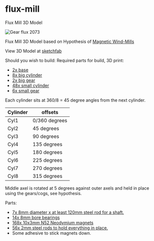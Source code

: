 # flux-mill
Flux Mill 3D Model

![Gear flux 2073](https://user-images.githubusercontent.com/1371051/193433477-b22f2294-982e-4939-9665-8b9863d94e59.jpg)

Flux Mill 3D Model based on Hypothesis of [Magnetic Wind-Mills](https://research.tue.nl/en/publications/essay-on-magnetic-wind-mills-part-i-analysis-and-design)

View 3D Model at [sketchfab](https://sketchfab.com/3d-models/flux-mill-magnetic-wind-mill-e5ea704521ac4960827bc10e5f821857)

Should you wish to build:
Required parts for build, 3D print:

 * [2x base](https://github.com/ChristopherBenjaminHemmens/flux-mill/blob/main/STL%20File/base.stl)
 * [8x big cylinder](https://github.com/ChristopherBenjaminHemmens/flux-mill/blob/main/STL%20File/big-cylinder.stl)
 * [2x big gear](https://github.com/ChristopherBenjaminHemmens/flux-mill/blob/main/STL%20File/big-gear.stl)
 * [48x small cylinder](https://github.com/ChristopherBenjaminHemmens/flux-mill/blob/main/STL%20File/small-cylinder.stl)
 * [6x small gear](https://github.com/ChristopherBenjaminHemmens/flux-mill/blob/main/STL%20File/small-gear.stl)

Each cylinder sits at 360/8 = 45 degree angles from the next cylinder.

Cylinder | offsets
--- | ---
Cyl1 | 0/360 degrees
Cyl2 | 45 degrees
Cyl3 | 90 degrees
Cyl4 | 135 degrees
Cyl5 | 180 degrees
Cyl6 | 225 degrees
Cyl7 | 270 degrees
Cyl8 | 315 degrees

Middle axel is rotated at 5 degrees against outer axels and held in place using the gears/cogs, see hypothesis.

Parts:
 * [7x 8mm diameter x at least 120mm steel rod for a shaft.](https://www.amazon.nl/gp/product/B07TS6Y2JB/)
 * [14x 8mm bore bearings](https://www.amazon.nl/DXLing-Aligning-Rhombus-Machinery-Conveyor/dp/B08CTWCT8Z/)
 * [168x 10x3mm N52 Neodymium magnets](https://www.amazon.nl/gp/product/B07KW54QB1/)
 * [56x 2mm steel rods to hold everything in place.](https://www.amazon.nl/Creativ-58026-staaf-10-stuks/dp/B009ZSIOZQ/)
 * Some adhesive to stick magnets down.
